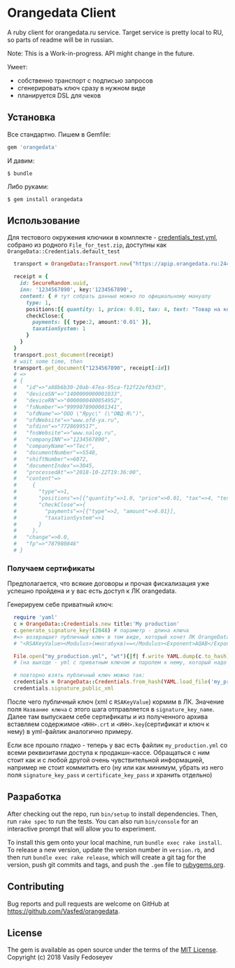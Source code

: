 # Orangedata Client

A ruby client for orangedata.ru service.
Target service is pretty local to RU, so parts of readme will be in russian.

Note: This is a Work-in-progress. API might change in the future.

Умеет:
- собственно транспорт с подписью запросов
- сгенерировать ключ сразу в нужном виде
- планируется DSL для чеков

## Установка

Все стандартно. Пишем в Gemfile:

```ruby
gem 'orangedata'
```

И давим:

    $ bundle

Либо руками:

    $ gem install orangedata

## Использование

Для тестового окружения ключики в комплекте - [credentials_test.yml](lib/orange_data/credentials_test.yml), собрано из родного `File_for_test.zip`, доступны как `OrangeData::Credentials.default_test`

```ruby
  transport = OrangeData::Transport.new("https://apip.orangedata.ru:2443/api/v2/", OrangeData::Credentials.default_test)

  receipt = {
    id: SecureRandom.uuid,
    inn: '1234567890', key:'1234567890',
    content: { # тут собрать данные можно по официальному мануалу
      type: 1,
      positions:[{ quantity: 1, price: 0.01, tax: 4, text: "Товар на копейку"}],
      checkClose:{
        payments: [{ type:2, amount:'0.01' }],
        taxationSystem: 1
      }
    }
  }
  transport.post_document(receipt)
  # wait some time, then
  transport.get_document("1234567890", receipt[:id])
  # =>
  # {
  #   "id"=>"a88b6b30-20ab-47ea-95ca-f12f22ef03d3",
  #   "deviceSN"=>"1400000000001033",
  #   "deviceRN"=>"0000000400054952",
  #   "fsNumber"=>"9999078900001341",
  #   "ofdName"=>"ООО \"Ярус\" (\"ОФД-Я\")",
  #   "ofdWebsite"=>"www.ofd-ya.ru",
  #   "ofdinn"=>"7728699517",
  #   "fnsWebsite"=>"www.nalog.ru",
  #   "companyINN"=>"1234567890",
  #   "companyName"=>"Тест",
  #   "documentNumber"=>5548,
  #   "shiftNumber"=>6072,
  #   "documentIndex"=>3045,
  #   "processedAt"=>"2018-10-22T19:36:00",
  #   "content"=>
  #     {
  #       "type"=>1,
  #       "positions"=>[{"quantity"=>1.0, "price"=>0.01, "tax"=>4, "text"=>"Товар на копейку"}],
  #       "checkClose"=>{
  #         "payments"=>[{"type"=>2, "amount"=>0.01}],
  #         "taxationSystem"=>1
  #       }
  #     },
  #   "change"=>0.0,
  #   "fp"=>"787980846"
  # }
```

### Получаем сертификаты

Предполагается, что всякие договоры и прочая фискализация уже успешно пройдена и у вас есть доступ
к ЛК orangedata.

Генерируем себе приватный ключ:

```ruby
  require 'yaml'
  c = OrangeData::Credentials.new title:'My production'
  c.generate_signature_key!(2048) # параметр - длина ключа
  #=> возвращает публичный ключ в том виде, который хочет ЛК OrangeData:
  # "<RSAKeyValue><Modulus>(многабукв)==</Modulus><Exponent>AQAB</Exponent></RSAKeyValue>"

  File.open("my_production.yml", "wt"){|f| f.write YAML.dump(c.to_hash) }
  # (на выходе - yml с приватным ключом и паролем к нему, который надо сохранить и беречь)

  # повторно взять публичный ключ можно так:
  credentials = OrangeData::Credentials.from_hash(YAML.load_file('my_production.yml'))
  credentials.signature_public_xml
```

После чего публичный ключ (xml c `RSAKeyValue`) кормим в ЛК. Значение поля `Название ключа` с этого шага отправляется в `signature_key_name`.
Далее там выпускаем себе сертификаты и из полученного архива вставляем содержимое `<ИНН>.crt` и `<ИНН>.key`(сертификат и ключ к нему) в yml-файлик аналогично примеру.

Если все прошло гладко - теперь у вас есть файлик `my_production.yml` со всеми реквизитами доступа к продакшн-кассе. Обращаться с ним стоит как и с любой другой очень чувствительной информацией, например не стоит коммитить его (ну или как минимум, убрать из него поля `signature_key_pass` и `certificate_key_pass` и хранить отдельно)

## Разработка

After checking out the repo, run `bin/setup` to install dependencies. Then, run `rake spec` to run the tests. You can also run `bin/console` for an interactive prompt that will allow you to experiment.

To install this gem onto your local machine, run `bundle exec rake install`. To release a new version, update the version number in `version.rb`, and then run `bundle exec rake release`, which will create a git tag for the version, push git commits and tags, and push the `.gem` file to [rubygems.org](https://rubygems.org).

## Contributing

Bug reports and pull requests are welcome on GitHub at https://github.com/Vasfed/orangedata.

## License

The gem is available as open source under the terms of the [MIT License](https://opensource.org/licenses/MIT). Copyright (c) 2018 Vasily Fedoseyev
